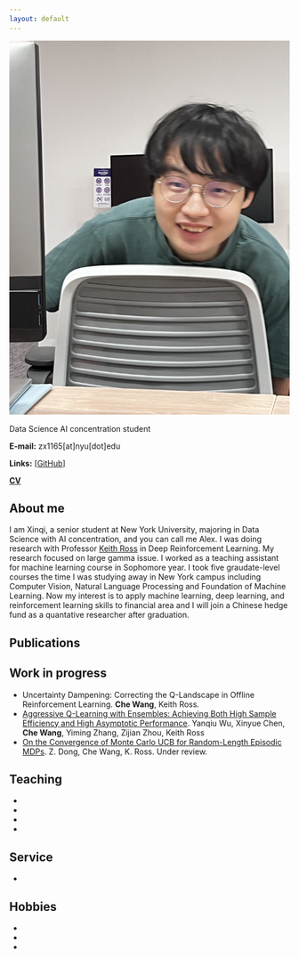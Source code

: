 ```yaml
---
layout: default
---
```


![AlexZou](/papers-figures/微信图片_20231008154043.jpg)

Data Science AI concentration student

**E-mail:** zx1165[at]nyu[dot]edu

**Links:** [[GitHub](https://github.com/AlexZou66)]

[**CV**]([https://drive.google.com/drive/my-drive](https://drive.google.com/file/d/1moH1TFng1NWg9kz_PyynCHoTDhiLhye3/view?usp=sharing))

## About me

  I am Xinqi, a senior student at New York University, majoring in Data Science with AI concentration, and you can call me Alex. I was doing research with Professor [Keith Ross](https://sites.google.com/nyu.edu/keithross/) in Deep Reinforcement Learning. My research focused on large gamma issue. I worked as a teaching assistant for machine learning course in Sophomore year. I took five graudate-level courses the time I was studying away in New York campus including Computer Vision, Natural Language Processing and Foundation of Machine Learning. 
  Now my interest is to apply machine learning, deep learning, and reinforcement learning skills to financial area and I will join a Chinese hedge fund as a quantative researcher after graduation.

## Publications


## Work in progress
* Uncertainty Dampening: Correcting the Q-Landscape in Offline Reinforcement Learning. **Che Wang**, Keith Ross. 
* [Aggressive Q-Learning with Ensembles: Achieving Both High Sample Efficiency and High Asymptotic Performance](https://arxiv.org/abs/2111.09159). Yanqiu Wu, Xinyue Chen, **Che Wang**, Yiming Zhang, Zijian Zhou, Keith Ross
* [On the Convergence of Monte Carlo UCB for Random-Length Episodic MDPs](https://arxiv.org/abs/2209.02864). Z. Dong, Che Wang, K. Ross. Under review. 

## Teaching
* 
* 
* 
* 

## Service
* 

## Hobbies
* 
* 
*  
